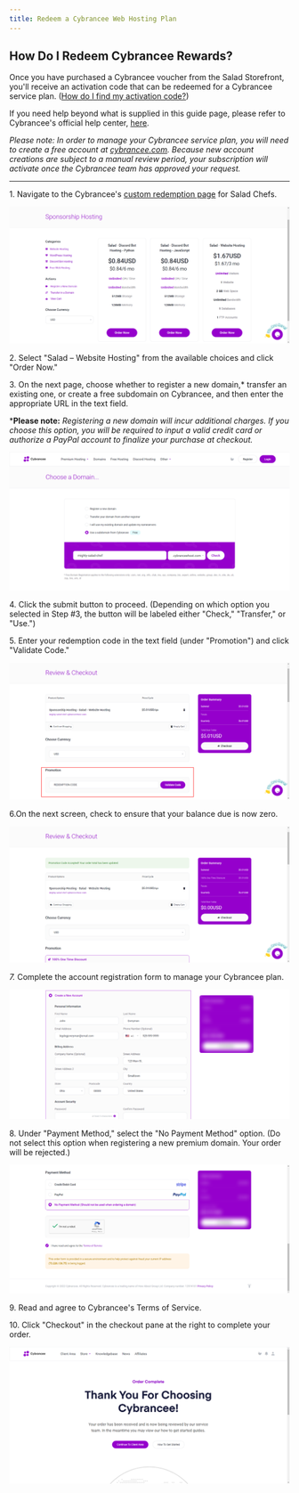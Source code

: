 ```yaml
---
title: Redeem a Cybrancee Web Hosting Plan
---
```


## **How Do I Redeem Cybrancee Rewards?**

Once you have purchased a Cybrancee voucher from the Salad Storefront, you'll receive an activation code that can be
redeemed for a Cybrancee service plan.
([How do I find my activation code?](/docs/guides/using-the-salad-app/125-where-to-find-your-reward-redemption-code))

If you need help beyond what is supplied in this guide page, please refer to Cybrancee's official help center,
[here](https://cybrancee.com/learn/).

_Please note: In order to manage your Cybrancee service plan, you will need to create a free account at_
[_cybrancee.com_](https://cybrancee.com/)_. Because new account creations are subject to a manual review period, your
subscription will activate once the Cybrancee team has approved your request._

---

1\. Navigate to the Cybrancee's
[custom redemption page](https://cybrancee.com/client/index.php?rp=%2Fstore%2Fsponsorship-hosting) for Salad Chefs.

![](../../../../content/images/rewards/redeeming-your-rewards/cybrancee-web-hosting-1.png)

2. Select "Salad – Website Hosting" from the available choices and click "Order Now."

3. On the next page, choose whether to register a new domain,\* transfer an existing one, or create a free subdomain on
Cybrancee, and then enter the appropriate URL in the text field.

\***Please note:** _Registering a new domain will incur additional charges. If you choose this option, you will be
required to input a valid credit card or authorize a PayPal account to finalize your purchase at checkout._

![](../../../../content/images/rewards/redeeming-your-rewards/cybrancee-web-hosting-2.png)

4. Click the submit button to proceed. (Depending on which option you selected in Step #3, the button will be labeled
either "Check," "Transfer," or "Use.")

5. Enter your redemption code in the text field (under "Promotion") and click "Validate Code."

![](../../../../content/images/rewards/redeeming-your-rewards/cybrancee-web-hosting-3.png)

6.On the next screen, check to ensure that your balance due is now zero.

![](../../../../content/images/rewards/redeeming-your-rewards/cybrancee-web-hosting-4.png)

*7.* Complete the account registration form to manage your Cybrancee plan.

![](../../../../content/images/rewards/redeeming-your-rewards/cybrancee-web-hosting-5.png)

8. Under "Payment Method," select the "No Payment Method" option. (Do not select this option when registering a new
premium domain. Your order will be rejected.)

![](../../../../content/images/rewards/redeeming-your-rewards/cybrancee-web-hosting-6.png)

9. Read and agree to Cybrancee's Terms of Service.

10. Click "Checkout" in the checkout pane at the right to complete your order.

![](../../../../content/images/rewards/redeeming-your-rewards/cybrancee-web-hosting-7.png)
